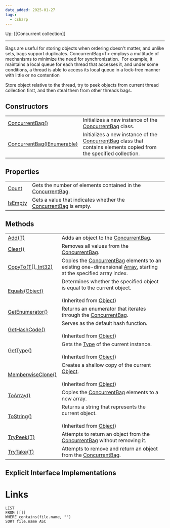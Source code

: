 ```yaml
---
date_added: 2025-01-27
tags:
  - csharp
---
```

Up: [[Concurrent collection]]
___
 Bags are useful for storing objects when ordering doesn't matter, and unlike sets, bags support duplicates.
 ConcurrentBag\<T> employs a multitude of mechanisms to minimize the need for synchronization.  For example, it maintains a local queue for each thread that accesses it, and under some conditions, a thread is able to access its local queue in a lock-free manner with little or no contention

Store object relative to the thread, try to peek objects from current thread collection first, and then steal them from other threads bags.

## Constructors

|   |   |
|---|---|
|[ConcurrentBag<T>()](https://learn.microsoft.com/en-us/dotnet/api/system.collections.concurrent.concurrentbag-1.-ctor?view=net-9.0#system-collections-concurrent-concurrentbag-1-ctor)|Initializes a new instance of the [ConcurrentBag<T>](https://learn.microsoft.com/en-us/dotnet/api/system.collections.concurrent.concurrentbag-1?view=net-9.0) class.|
|[ConcurrentBag<T>(IEnumerable<T>)](https://learn.microsoft.com/en-us/dotnet/api/system.collections.concurrent.concurrentbag-1.-ctor?view=net-9.0#system-collections-concurrent-concurrentbag-1-ctor(system-collections-generic-ienumerable((-0))))|Initializes a new instance of the [ConcurrentBag<T>](https://learn.microsoft.com/en-us/dotnet/api/system.collections.concurrent.concurrentbag-1?view=net-9.0) class that contains elements copied from the specified collection.|


## Properties

|   |   |
|---|---|
|[Count](https://learn.microsoft.com/en-us/dotnet/api/system.collections.concurrent.concurrentbag-1.count?view=net-9.0#system-collections-concurrent-concurrentbag-1-count)|Gets the number of elements contained in the [ConcurrentBag<T>](https://learn.microsoft.com/en-us/dotnet/api/system.collections.concurrent.concurrentbag-1?view=net-9.0).|
|[IsEmpty](https://learn.microsoft.com/en-us/dotnet/api/system.collections.concurrent.concurrentbag-1.isempty?view=net-9.0#system-collections-concurrent-concurrentbag-1-isempty)|Gets a value that indicates whether the [ConcurrentBag<T>](https://learn.microsoft.com/en-us/dotnet/api/system.collections.concurrent.concurrentbag-1?view=net-9.0) is empty.|

## Methods

|   |   |
|---|---|
|[Add(T)](https://learn.microsoft.com/en-us/dotnet/api/system.collections.concurrent.concurrentbag-1.add?view=net-9.0#system-collections-concurrent-concurrentbag-1-add(-0))|Adds an object to the [ConcurrentBag<T>](https://learn.microsoft.com/en-us/dotnet/api/system.collections.concurrent.concurrentbag-1?view=net-9.0).|
|[Clear()](https://learn.microsoft.com/en-us/dotnet/api/system.collections.concurrent.concurrentbag-1.clear?view=net-9.0#system-collections-concurrent-concurrentbag-1-clear)|Removes all values from the [ConcurrentBag<T>](https://learn.microsoft.com/en-us/dotnet/api/system.collections.concurrent.concurrentbag-1?view=net-9.0).|
|[CopyTo(T[], Int32)](https://learn.microsoft.com/en-us/dotnet/api/system.collections.concurrent.concurrentbag-1.copyto?view=net-9.0#system-collections-concurrent-concurrentbag-1-copyto(-0()-system-int32))|Copies the [ConcurrentBag<T>](https://learn.microsoft.com/en-us/dotnet/api/system.collections.concurrent.concurrentbag-1?view=net-9.0) elements to an existing one-dimensional [Array](https://learn.microsoft.com/en-us/dotnet/api/system.array?view=net-9.0), starting at the specified array index.|
|[Equals(Object)](https://learn.microsoft.com/en-us/dotnet/api/system.object.equals?view=net-9.0#system-object-equals(system-object))|Determines whether the specified object is equal to the current object.<br><br>(Inherited from [Object](https://learn.microsoft.com/en-us/dotnet/api/system.object?view=net-9.0))|
|[GetEnumerator()](https://learn.microsoft.com/en-us/dotnet/api/system.collections.concurrent.concurrentbag-1.getenumerator?view=net-9.0#system-collections-concurrent-concurrentbag-1-getenumerator)|Returns an enumerator that iterates through the [ConcurrentBag<T>](https://learn.microsoft.com/en-us/dotnet/api/system.collections.concurrent.concurrentbag-1?view=net-9.0).|
|[GetHashCode()](https://learn.microsoft.com/en-us/dotnet/api/system.object.gethashcode?view=net-9.0#system-object-gethashcode)|Serves as the default hash function.<br><br>(Inherited from [Object](https://learn.microsoft.com/en-us/dotnet/api/system.object?view=net-9.0))|
|[GetType()](https://learn.microsoft.com/en-us/dotnet/api/system.object.gettype?view=net-9.0#system-object-gettype)|Gets the [Type](https://learn.microsoft.com/en-us/dotnet/api/system.type?view=net-9.0) of the current instance.<br><br>(Inherited from [Object](https://learn.microsoft.com/en-us/dotnet/api/system.object?view=net-9.0))|
|[MemberwiseClone()](https://learn.microsoft.com/en-us/dotnet/api/system.object.memberwiseclone?view=net-9.0#system-object-memberwiseclone)|Creates a shallow copy of the current [Object](https://learn.microsoft.com/en-us/dotnet/api/system.object?view=net-9.0).<br><br>(Inherited from [Object](https://learn.microsoft.com/en-us/dotnet/api/system.object?view=net-9.0))|
|[ToArray()](https://learn.microsoft.com/en-us/dotnet/api/system.collections.concurrent.concurrentbag-1.toarray?view=net-9.0#system-collections-concurrent-concurrentbag-1-toarray)|Copies the [ConcurrentBag<T>](https://learn.microsoft.com/en-us/dotnet/api/system.collections.concurrent.concurrentbag-1?view=net-9.0) elements to a new array.|
|[ToString()](https://learn.microsoft.com/en-us/dotnet/api/system.object.tostring?view=net-9.0#system-object-tostring)|Returns a string that represents the current object.<br><br>(Inherited from [Object](https://learn.microsoft.com/en-us/dotnet/api/system.object?view=net-9.0))|
|[TryPeek(T)](https://learn.microsoft.com/en-us/dotnet/api/system.collections.concurrent.concurrentbag-1.trypeek?view=net-9.0#system-collections-concurrent-concurrentbag-1-trypeek(-0@))|Attempts to return an object from the [ConcurrentBag<T>](https://learn.microsoft.com/en-us/dotnet/api/system.collections.concurrent.concurrentbag-1?view=net-9.0) without removing it.|
|[TryTake(T)](https://learn.microsoft.com/en-us/dotnet/api/system.collections.concurrent.concurrentbag-1.trytake?view=net-9.0#system-collections-concurrent-concurrentbag-1-trytake(-0@))|Attempts to remove and return an object from the [ConcurrentBag<T>](https://learn.microsoft.com/en-us/dotnet/api/system.collections.concurrent.concurrentbag-1?view=net-9.0).|

## Explicit Interface Implementations
# Links
```dataview
LIST
FROM [[]]
WHERE contains(file.name, "")
SORT file.name ASC
```
